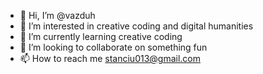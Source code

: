 - 👋 Hi, I’m @vazduh
- 👀 I’m interested in creative coding and digital humanities
- 🌱 I’m currently learning creative coding
- 💞️ I’m looking to collaborate on something fun
- 📫 How to reach me stanciu013@gmail.com

<!---
vazduh/vazduh is a ✨ special ✨ repository because its `README.md` (this file) appears on your GitHub profile.
You can click the Preview link to take a look at your changes.
--->
